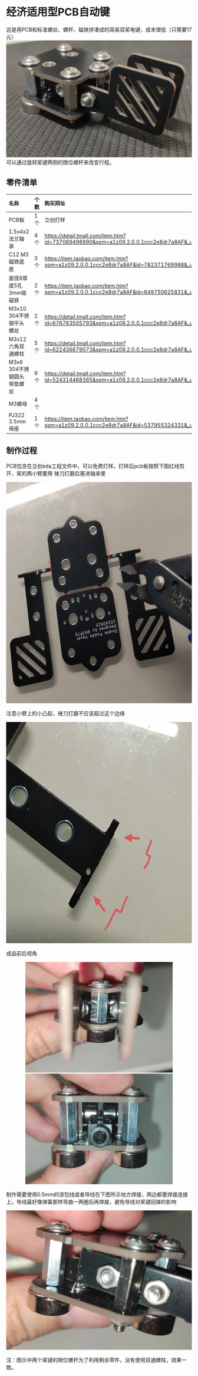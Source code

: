 # 经济适用型PCB自动键

这是用PCB和标准螺丝、螺杆、磁铁拼凑成的简易双桨电键，成本很低（只需要17元）
![image](/pictures/mianpic.jpg)
可以通过旋转桨键两侧的限位螺杆来改变行程。

## 零件清单

|名称|个数|购买网址|
|:---|:---|:---|
|PCB板|1个|立创打样|
|1.5x4x2 法兰轴承|4个|https://detail.tmall.com/item.htm?id=737069498990&spm=a1z09.2.0.0.1ccc2e8dr7a8AF&_u=v3p7pmal71ca|
|C12 M3磁铁底座|3个|https://item.taobao.com/item.htm?spm=a1z09.2.0.0.1ccc2e8dr7a8AF&id=782371769988&_u=v3p7pmal3057|
|直径8厚度5孔3mm铷磁铁|2个|https://item.taobao.com/item.htm?spm=a1z09.2.0.0.1ccc2e8dr7a8AF&id=649750625831&_u=v3p7pmal5ead|
|M3x10 304不锈钢平头螺丝|2个|https://detail.tmall.com/item.htm?id=676763505793&spm=a1z09.2.0.0.1ccc2e8dr7a8AF&_u=v3p7pmal018a|
|M3x12 六角双通螺柱|5个|https://detail.tmall.com/item.htm?id=622436679073&spm=a1z09.2.0.0.1ccc2e8dr7a8AF&_u=v3p7pmalb905|
|M3x6 304不锈钢圆头带垫螺丝|9个|https://detail.tmall.com/item.htm?id=524314468365&spm=a1z09.2.0.0.1ccc2e8dr7a8AF&_u=v3p7pmal9d59|
|M3螺母|4个||
|PJ322 3.5mm母座|1个|https://item.taobao.com/item.htm?spm=a1z09.2.0.0.1ccc2e8dr7a8AF&id=537955324331&_u=v3p7pmal55c0|


## 制作过程
PCB包含在立创eda工程文件中，可以免费打样。打样后pcb板按照下图红线剪开，桨的两小臂要用 锉刀打磨后塞进轴承里

<div align=center><img src="/pictures/pcbpic.jpg" width="600" height="600" /></div>

注意小臂上的小凸起，锉刀打磨不应该超过这个边缘

<div align=center><img src="/pictures/detail.jpg" width="600" height="600" /></div>

成品前后视角

<div align=center><img src="/pictures/fwdpic.jpg" width="400" height="300" /><img src="/backpic.jpg" width="400" height="300" /></div>

制作需要使用0.5mm的漆包线或者导线在下图所示地方焊接，两边都要焊接连接上。导线最好像弹簧那样弯曲一两圈后再焊接，避免导线对桨键回弹的影响

<div align=center><img src="/pictures/weldpic.jpg" /></div>

注：图示中两个桨键的限位螺杆为了利用剩余零件，没有使用双通螺柱，效果一致。
